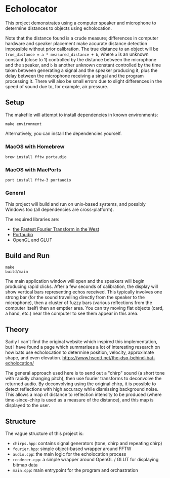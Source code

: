 # Echolocator

This project demonstrates using a computer speaker and microphone to
determine distances to objects using echolocation.

Note that the distance found is a crude measure; differences in
computer hardware and speaker placement make accurate distance
detection impossible without prior calibration. The true distance to
an object will be `true_distance = a * measured_distance + b`, where
`a` is an unknown constant (close to 1) controlled by the distance
between the microphone and the speaker, and `b` is another unknown
constant controlled by the time taken between generating a signal and
the speaker producing it, plus the delay between the microphone
receiving a singal and the program processing it. There will also be
small errors due to slight differences in the speed of sound due to,
for example, air pressure.

## Setup

The makefile will attempt to install dependencies in known
environments:

```shell
make environment
```

Alternatively, you can install the dependencies yourself.

### MacOS with Homebrew

```shell
brew install fftw portaudio
```

### MacOS with MacPorts

```shell
port install fftw-3 portaudio
```

### General

This project will build and run on unix-based systems, and possibly
Windows too (all dependencies are cross-platform).

The required libraries are:
* [the Fastest Fourier Transform in the West](http://www.fftw.org/)
* [Portaudio](http://www.portaudio.com/)
* OpenGL and GLUT

## Build and Run

```shell
make
build/main
```

The main application window will open and the speakers will begin
producing rapid clicks. After a few seconds of calibration, the display
will show vertical bars representing echos received. This typically
involves one strong bar (for the sound travelling directly from the
speaker to the microphone), then a cluster of fuzzy bars (various
reflections from the computer itself) then an emptier area. You can try
moving flat objects (card, a hand, etc.) near the computer to see them
appear in this area.

## Theory

Sadly I can't find the original website which inspired this
implementation, but I have found a page which summarises a lot of
interesting research on how bats use echolocation to determine
position, velocity, approximate shape, and even elevation.
https://www.hscott.net/the-dsp-behind-bat-echolocation/

The general approach used here is to send out a "chirp" sound (a short
tone with rapidly changing pitch), then use fourier transforms to
deconvolve the returned audio. By deconvolving using the original
chirp, it is possible to detect reflections with high accuracy while
dismissing background noise. This allows a map of distance to
reflection intensity to be produced (where time-since-chirp is used
as a measure of the distance), and this map is displayed to the user.

## Structure

The vague structure of this project is:
* `chirps.hpp`: contains signal generators (tone, chirp and repeating
  chirp)
* `fourier.hpp`: simple object-based wrapper around FFTW
* `audio.cpp`: the main logic for the echolocation process
* `renderer.cpp`: a simple wrapper around OpenGL / GLUT for
  displaying bitmap data
* `main.cpp`: main entrypoint for the program and orchastration
